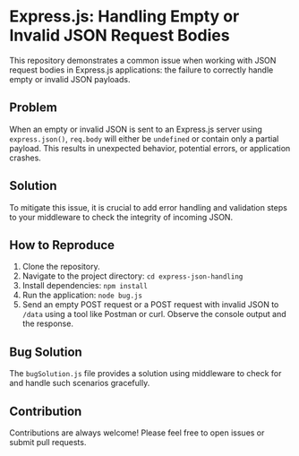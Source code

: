 # Express.js: Handling Empty or Invalid JSON Request Bodies

This repository demonstrates a common issue when working with JSON request bodies in Express.js applications: the failure to correctly handle empty or invalid JSON payloads.

## Problem
When an empty or invalid JSON is sent to an Express.js server using `express.json()`, `req.body` will either be `undefined` or contain only a partial payload.  This results in unexpected behavior, potential errors, or application crashes.

## Solution
To mitigate this issue, it is crucial to add error handling and validation steps to your middleware to check the integrity of incoming JSON.

## How to Reproduce
1. Clone the repository.
2. Navigate to the project directory: `cd express-json-handling`
3. Install dependencies: `npm install`
4. Run the application: `node bug.js`
5. Send an empty POST request or a POST request with invalid JSON to `/data` using a tool like Postman or curl. Observe the console output and the response.

## Bug Solution
The `bugSolution.js` file provides a solution using middleware to check for and handle such scenarios gracefully.

## Contribution
Contributions are always welcome! Please feel free to open issues or submit pull requests.